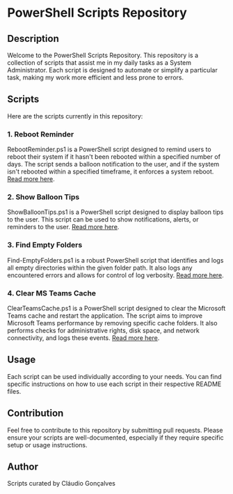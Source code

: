 # PowerShell Scripts Repository
## Description
Welcome to the PowerShell Scripts Repository. This repository is a collection of scripts that assist me in my daily tasks as a System Administrator. Each script is designed to automate or simplify a particular task, making my work more efficient and less prone to errors.
## Scripts
Here are the scripts currently in this repository:
### 1. Reboot Reminder
RebootReminder.ps1 is a PowerShell script designed to remind users to reboot their system if it hasn't been rebooted within a specified number of days. The script sends a balloon notification to the user, and if the system isn't rebooted within a specified timeframe, it enforces a system reboot. [Read more here](RebootReminder/README.md).
### 2. Show Balloon Tips
ShowBalloonTips.ps1 is a PowerShell script designed to display balloon tips to the user. This script can be used to show notifications, alerts, or reminders to the user. [Read more here](ShowBalloonTips/README.md).
### 3. Find Empty Folders
Find-EmptyFolders.ps1 is a robust PowerShell script that identifies and logs all empty directories within the given folder path. It also logs any encountered errors and allows for control of log verbosity. [Read more here](FindEmptyFolders/README.md).
### 4. Clear MS Teams Cache
ClearTeamsCache.ps1 is a PowerShell script designed to clear the Microsoft Teams cache and restart the application. The script aims to improve Microsoft Teams performance by removing specific cache folders. It also performs checks for administrative rights, disk space, and network connectivity, and logs these events. [Read more here](ClearTeamsCache/README.md).
## Usage
Each script can be used individually according to your needs. You can find specific instructions on how to use each script in their respective README files.
## Contribution
Feel free to contribute to this repository by submitting pull requests. Please ensure your scripts are well-documented, especially if they require specific setup or usage instructions.
## Author
Scripts curated by Cláudio Gonçalves
